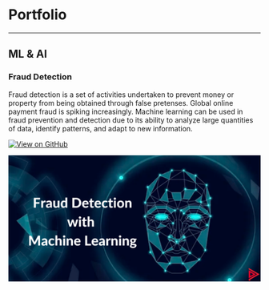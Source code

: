 # Portfolio

---

## ML & AI

### Fraud Detection

Fraud detection is a set of activities undertaken to prevent money or property from being obtained through false pretenses. Global online payment fraud is spiking increasingly. Machine learning can be used in fraud prevention and detection due to its ability to analyze large quantities of data, identify patterns, and adapt to new information. 

[![View on GitHub](https://img.shields.io/badge/GitHub-View_on_GitHub-blue?logo=GitHub)](https://github.com/rajani2024/fraud_detection)

<center><img src="assets/img/fraud_detection.png"/></center>

